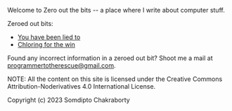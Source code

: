 Welcome to Zero out the bits -- a place where I write about computer stuff.

Zeroed out bits:

- [You have been lied to](./you_have_been_lied_to/you_have_been_lied_to.md)
- [Chloring for the win](./chloring_for_the_win/chloring_for_the_win.md)

Found any incorrect information in a zeroed out bit? Shoot me a mail at programmertotherescue@gmail.com.

NOTE: All the content on this site is licensed under the Creative Commons Attribution-Noderivatives 4.0 International License.

Copyright (c) 2023 Somdipto Chakraborty
